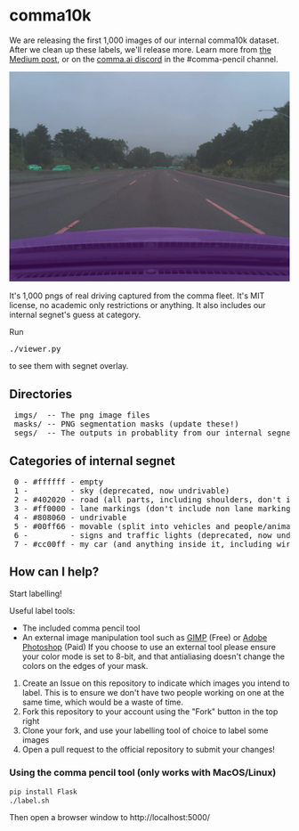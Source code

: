 # comma10k

We are releasing the first 1,000 images of our internal comma10k dataset. After we clean up these labels, we'll release more. Learn more from [the Medium post](https://medium.com/@comma_ai/crowdsourced-segnet-you-can-help-2e683244a039), or on the [comma.ai discord](http://discord.comma.ai) in the #comma-pencil channel.

![Alt](sample.jpg "First image from the dataset")

It's 1,000 pngs of real driving captured from the comma fleet. It's MIT license, no academic only restrictions or anything. It also includes our internal segnet's guess at category.

Run <pre>./viewer.py</pre> to see them with segnet overlay.

## Directories

<pre>
 imgs/  -- The png image files
 masks/ -- PNG segmentation masks (update these!)
 segs/  -- The outputs in probablity from our internal segnet (unreleased, too big)
</pre>

## Categories of internal segnet

<pre>
 0 - #ffffff - empty
 1 -         - sky (deprecated, now undrivable)
 2 - #402020 - road (all parts, including shoulders, don't include private driveways but include public)
 3 - #ff0000 - lane markings (don't include non lane markings like turn arrows and crosswalks)
 4 - #808060 - undrivable
 5 - #00ff66 - movable (split into vehicles and people/animals?, actually don't)
 6 -         - signs and traffic lights (deprecated, now undrivable)
 7 - #cc00ff - my car (and anything inside it, including wires, mounts, etc...)
</pre>

## How can I help?

Start labelling!

Useful label tools:
 - The included comma pencil tool
 - An external image manipulation tool such as [GIMP](https://www.gimp.org/downloads/) (Free) or [Adobe Photoshop](https://www.adobe.com/products/photoshop.html) (Paid)
If you choose to use an external tool please ensure your color mode is set to 8-bit, and that antialiasing doesn't change the colors on the edges of your mask.

1. Create an Issue on this repository to indicate which images you intend to label. This is to ensure we don't have two people working on one at the same time, which would be a waste of time.
2. Fork this repository to your account using the "Fork" button in the top right
3. Clone your fork, and use your labelling tool of choice to label some images
4. Open a pull request to the official repository to submit your changes!

### Using the comma pencil tool (only works with MacOS/Linux)

```
pip install Flask
./label.sh
```

Then open a browser window to http://localhost:5000/
